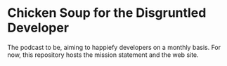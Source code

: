 Chicken Soup for the Disgruntled Developer
===========

The podcast to be, aiming to happiefy developers on a monthly basis.
For now, this repository hosts the mission statement and the web site.
